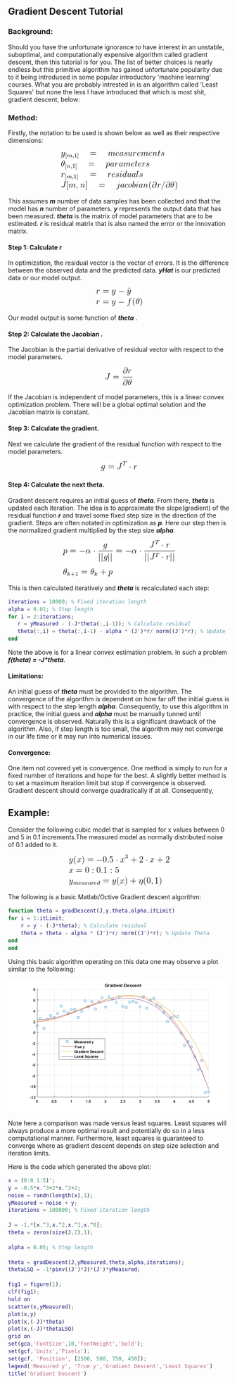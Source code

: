 

## Gradient Descent Tutorial 

### Background: 

Should you have the unfortunate ignorance to have interest in an unstable, suboptimal, and computationally expensive algorithm called gradient descent, then this tutorial is for you. The list of better choices is nearly endless but this primitive algorithm has gained unfortunate popularity due to it being introduced in some popular introductory 'machine learning' courses. What you are probably intrested in is an algorithm called 'Least Squares' but none the less I have introduced that which is most shit, gradient descent, below:  

### Method:

Firstly, the notation to be used is shown below as well as their respective dimensions:  

<p align="center">
<img src ="Images/Gradient/grad1.png">
</p>

This assumes **_m_** number of data samples has been collected and that the model has **_n_** number of parameters. **_y_** represents the output data that has been measured. **_theta_** is the matrix of model parameters that are to be estimated. **_r_** is residual matrix that is also named the error or the innovation matrix. 

#### Step 1: Calculate r

In optimization, the residual vector is the vector of errors. It is the difference between the observed data and the predicted data. **_yHat_** is our predicted data or our model output.

<p align="center">
<img src ="Images/Gradient/grad2.png">
</p>

Our model output is some function of **_theta_** .

#### Step 2: Calculate the Jacobian .

The Jacobian is the partial derivative of residual vector with respect to the model parameters. 

<p align="center">
<img src ="Images/Gradient/grad3.png">
</p>

If the Jacobian is independent of model parameters, this is a linear convex optimization problem. There will be a global optimal solution and the Jacobian matrix is constant. 

#### Step 3: Calculate the gradient. 

Next we calculate the gradient of the residual function with respect to the model parameters. 

<p align="center">
<img src ="Images/Gradient/grad4.png">
</p>

#### Step 4: Calculate the next theta.
Gradient descent requires an initial guess of **_theta_**. From there, **_theta_** is updated each iteration. The idea is to approximate the slope(gradient) of the residual function **_r_** and travel some fixed step size in the direction of the gradient. Steps are often notated in optimization as **_p_**. Here our step then is the normalized gradient multiplied by the step size **_alpha_**.

<p align="center">
<img src ="Images/Gradient/grad5.png">
</p>

This is then calculated iteratively and **_theta_** is recalculated each step: 

 ```matlab 
iterations = 10000; % Fixed iteration length 
alpha = 0.01; % Step length
for i = 2:iterations; 
    r = yMeasured - (-J*theta(:,i-1)); % Calculate residual 
    theta(:,i) = theta(:,i-1) - alpha * (J')*r/ norm((J')*r); % Update Theta
end
 ```
Note the above is for a linear convex estimation problem. In such a problem **_f(theta) = -J*theta_**. 

#### Limitations: 

An initial guess of **_theta_** must be provided to the algorithm. The convergence of the algorithm is dependent on how far off the initial guess is with respect to the step length **_alpha_**. Consequently, to use this algorithm in practice, the initial guess and **_alpha_** must be manually tunned until convergence is observed. Naturally this is a significant drawback of the algorithm. Also, if step length is too small, the algorithm may not converge in our life time or it may run into numerical issues. 

#### Convergence:

One item not covered yet is convergence. One method is simply to run for a fixed number of iterations and hope for the best. A slightly better method is to set a maximum iteration limit but stop if convergence is observed. Gradient descent should converge quadratically if at all. Consequently, 


## Example:

Consider the following cubic model that is sampled for x values between 0 and 5 in 0.1 increments.The measured model as normally distributed noise of 0.1 added to it.  

<p align="center">
<img src ="Images/Gradient/grad6.png">
</p>

The following is a basic Matlab/Octive Gradient descent algorithm: 

```matlab 
function theta = gradDescent(J,y,theta,alpha,itLimit)
for i = 1:itLimit; 
    r = y - (-J*theta); % Calculate residual 
    theta = theta - alpha * (J')*r/ norm((J')*r); % Update Theta
end
end
```

Using this basic algorithm operating on this data one may observe a plot similar to the following:

<p align="center">
<img src ="Images/Gradient/grad7.png">
</p>

Note here a comparison was made versus least squares. Least squares will always produce a more optimal result and potentially do so in a less computational manner. Furthermore, least squares is guaranteed to converge where as gradient descent depends on step size selection and iteration limits.  

Here is the code which generated the above plot: 

```matlab 
x = (0:0.1:5)';
y = -0.5*x.^3+2*x.^2+2;
noise = randn(length(x),1);
yMeasured = noise + y;
iterations = 100000; % Fixed iteration length 

J = -1.*[x.^3,x.^2,x.^1,x.^0];
theta = zeros(size(J,2),1);

alpha = 0.05; % Step length

theta = gradDescent(J,yMeasured,theta,alpha,iterations);
thetaLSQ = -1*pinv((J')*J)*(J')*yMeasured;

fig1 = figure(1);
clf(fig1);
hold on
scatter(x,yMeasured);
plot(x,y)
plot(x,(-J)*theta)
plot(x,(-J)*thetaLSQ)
grid on
set(gca,'FontSize',10,'FontWeight','bold');
set(gcf,'Units','Pixels');
set(gcf, 'Position', [2500, 500, 750, 450]);
legend('Measured y', 'True y','Gradient Descent','Least Squares')
title('Gradient Descent')

```

